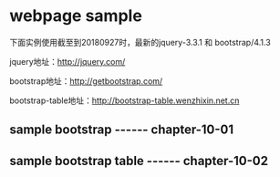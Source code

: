 # webpage sample

下面实例使用截至到20180927时，最新的jquery-3.3.1 和  bootstrap/4.1.3

jquery地址：http://jquery.com/

bootstrap地址：http://getbootstrap.com/

bootstrap-table地址：http://bootstrap-table.wenzhixin.net.cn

## sample  bootstrap  ------ chapter-10-01


	
## sample  bootstrap table ------ chapter-10-02

